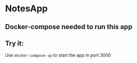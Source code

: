 # NotesApp

## Docker-compose needed to run this app

## Try it:

  Use ```docker-compose up``` to start the app in port 3000

